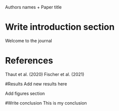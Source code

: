 Authors names + Paper title

# Write introduction section
Welcome to the journal

# References
Thaut et al. (2020)
Fischer et al. (2021)

#Results
Add new results here

Add figures section

#Write conclusion
This is my conclusion
